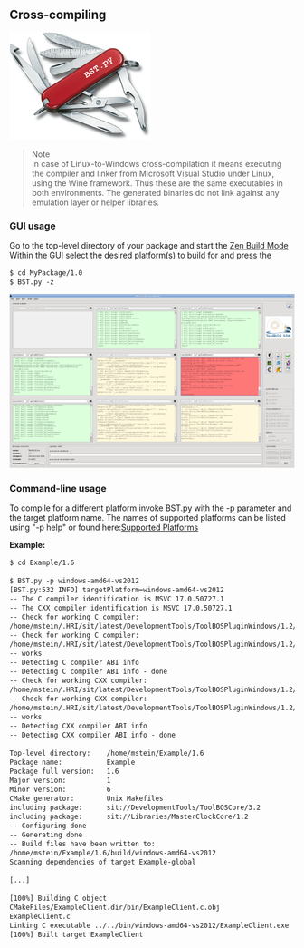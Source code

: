 ##  Cross-compiling

![](BST-small.png)    


> Note   
>   In case of Linux-to-Windows cross-compilation it means executing the compiler and linker from Microsoft Visual 
>   Studio under Linux, using the Wine framework. Thus these are the same executables in both environments. 
>   The generated binaries do not link against any emulation layer or helper libraries.    


###  GUI usage

Go to the top-level directory of your package and start the [Zen Build Mode](ZBM.md)    
Within the GUI select the desired platform(s) to build for and press the 

    $ cd MyPackage/1.0
    $ BST.py -z
    
![](ZenBuildMode-800x487.png)


###  Command-line usage

To compile for a different platform invoke BST.py with the -p parameter and the target platform name.
The names of supported platforms can be listed using "-p help" or found here:[Supported Platforms](../../Setup/SupportedPlatforms.md)


**Example:**

    $ cd Example/1.6
    
    $ BST.py -p windows-amd64-vs2012
    [BST.py:532 INFO] targetPlatform=windows-amd64-vs2012
    -- The C compiler identification is MSVC 17.0.50727.1
    -- The CXX compiler identification is MSVC 17.0.50727.1
    -- Check for working C compiler: /home/mstein/.HRI/sit/latest/DevelopmentTools/ToolBOSPluginWindows/1.2/bin/cl
    -- Check for working C compiler: /home/mstein/.HRI/sit/latest/DevelopmentTools/ToolBOSPluginWindows/1.2/bin/cl -- works
    -- Detecting C compiler ABI info
    -- Detecting C compiler ABI info - done
    -- Check for working CXX compiler: /home/mstein/.HRI/sit/latest/DevelopmentTools/ToolBOSPluginWindows/1.2/bin/cl
    -- Check for working CXX compiler: /home/mstein/.HRI/sit/latest/DevelopmentTools/ToolBOSPluginWindows/1.2/bin/cl -- works
    -- Detecting CXX compiler ABI info
    -- Detecting CXX compiler ABI info - done
    
    Top-level directory:    /home/mstein/Example/1.6
    Package name:           Example
    Package full version:   1.6
    Major version:          1
    Minor version:          6
    CMake generator:        Unix Makefiles
    including package:      sit://DevelopmentTools/ToolBOSCore/3.2
    including package:      sit://Libraries/MasterClockCore/1.2
    -- Configuring done
    -- Generating done
    -- Build files have been written to: /home/mstein/Example/1.6/build/windows-amd64-vs2012
    Scanning dependencies of target Example-global
    
    [...]
    
    [100%] Building C object CMakeFiles/ExampleClient.dir/bin/ExampleClient.c.obj
    ExampleClient.c
    Linking C executable ../../bin/windows-amd64-vs2012/ExampleClient.exe
    [100%] Built target ExampleClient